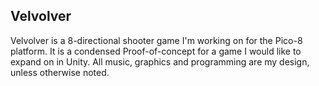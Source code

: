 ## Velvolver

Velvolver is a 8-directional shooter game I'm working on for the Pico-8 platform. 
It is a condensed Proof-of-concept for a game I would like to expand on in Unity.
All music, graphics and programming are my design, unless otherwise noted.
